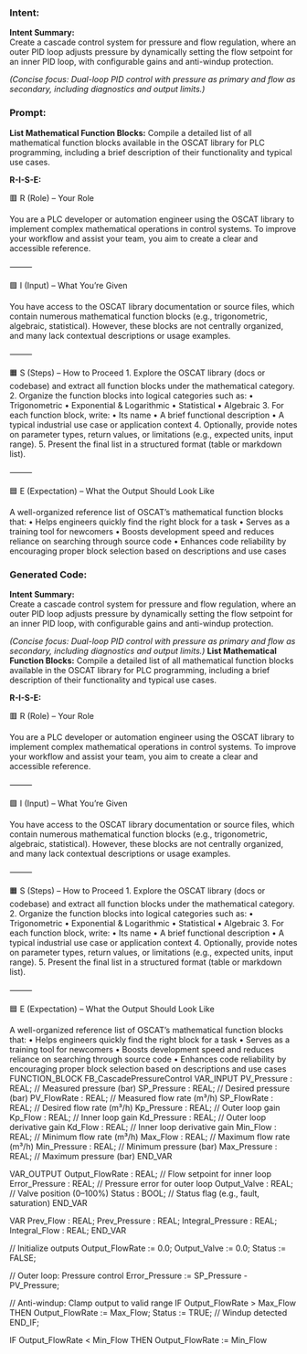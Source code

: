 ### Intent:
**Intent Summary:**  
Create a cascade control system for pressure and flow regulation, where an outer PID loop adjusts pressure by dynamically setting the flow setpoint for an inner PID loop, with configurable gains and anti-windup protection.  

*(Concise focus: Dual-loop PID control with pressure as primary and flow as secondary, including diagnostics and output limits.)*

### Prompt:
**List Mathematical Function Blocks:**
Compile a detailed list of all mathematical function blocks available in the OSCAT library for PLC programming, including a brief description of their functionality and typical use cases.

**R-I-S-E:**

🟥 R (Role) – Your Role

You are a PLC developer or automation engineer using the OSCAT library to implement complex mathematical operations in control systems. To improve your workflow and assist your team, you aim to create a clear and accessible reference.

⸻

🟩 I (Input) – What You’re Given

You have access to the OSCAT library documentation or source files, which contain numerous mathematical function blocks (e.g., trigonometric, algebraic, statistical). However, these blocks are not centrally organized, and many lack contextual descriptions or usage examples.

⸻

🟧 S (Steps) – How to Proceed
	1.	Explore the OSCAT library (docs or codebase) and extract all function blocks under the mathematical category.
	2.	Organize the function blocks into logical categories such as:
	•	Trigonometric
	•	Exponential & Logarithmic
	•	Statistical
	•	Algebraic
	3.	For each function block, write:
	•	Its name
	•	A brief functional description
	•	A typical industrial use case or application context
	4.	Optionally, provide notes on parameter types, return values, or limitations (e.g., expected units, input range).
	5.	Present the final list in a structured format (table or markdown list).

⸻

🟦 E (Expectation) – What the Output Should Look Like

A well-organized reference list of OSCAT’s mathematical function blocks that:
	•	Helps engineers quickly find the right block for a task
	•	Serves as a training tool for newcomers
	•	Boosts development speed and reduces reliance on searching through source code
	•	Enhances code reliability by encouraging proper block selection based on descriptions and use cases

### Generated Code:
**Intent Summary:**  
Create a cascade control system for pressure and flow regulation, where an outer PID loop adjusts pressure by dynamically setting the flow setpoint for an inner PID loop, with configurable gains and anti-windup protection.  

*(Concise focus: Dual-loop PID control with pressure as primary and flow as secondary, including diagnostics and output limits.)*
**List Mathematical Function Blocks:**
Compile a detailed list of all mathematical function blocks available in the OSCAT library for PLC programming, including a brief description of their functionality and typical use cases.

**R-I-S-E:**

🟥 R (Role) – Your Role

You are a PLC developer or automation engineer using the OSCAT library to implement complex mathematical operations in control systems. To improve your workflow and assist your team, you aim to create a clear and accessible reference.

⸻

🟩 I (Input) – What You’re Given

You have access to the OSCAT library documentation or source files, which contain numerous mathematical function blocks (e.g., trigonometric, algebraic, statistical). However, these blocks are not centrally organized, and many lack contextual descriptions or usage examples.

⸻

🟧 S (Steps) – How to Proceed
	1.	Explore the OSCAT library (docs or codebase) and extract all function blocks under the mathematical category.
	2.	Organize the function blocks into logical categories such as:
	•	Trigonometric
	•	Exponential & Logarithmic
	•	Statistical
	•	Algebraic
	3.	For each function block, write:
	•	Its name
	•	A brief functional description
	•	A typical industrial use case or application context
	4.	Optionally, provide notes on parameter types, return values, or limitations (e.g., expected units, input range).
	5.	Present the final list in a structured format (table or markdown list).

⸻

🟦 E (Expectation) – What the Output Should Look Like

A well-organized reference list of OSCAT’s mathematical function blocks that:
	•	Helps engineers quickly find the right block for a task
	•	Serves as a training tool for newcomers
	•	Boosts development speed and reduces reliance on searching through source code
	•	Enhances code reliability by encouraging proper block selection based on descriptions and use cases
FUNCTION_BLOCK FB_CascadePressureControl
VAR_INPUT
    PV_Pressure : REAL; // Measured pressure (bar)
    SP_Pressure : REAL; // Desired pressure (bar)
    PV_FlowRate : REAL; // Measured flow rate (m³/h)
    SP_FlowRate : REAL; // Desired flow rate (m³/h)
    Kp_Pressure : REAL; // Outer loop gain
    Kp_Flow : REAL;     // Inner loop gain
    Kd_Pressure : REAL; // Outer loop derivative gain
    Kd_Flow : REAL;     // Inner loop derivative gain
    Min_Flow : REAL;    // Minimum flow rate (m³/h)
    Max_Flow : REAL;    // Maximum flow rate (m³/h)
    Min_Pressure : REAL; // Minimum pressure (bar)
    Max_Pressure : REAL; // Maximum pressure (bar)
END_VAR

VAR_OUTPUT
    Output_FlowRate : REAL; // Flow setpoint for inner loop
    Error_Pressure : REAL;  // Pressure error for outer loop
    Output_Valve : REAL;    // Valve position (0–100%)
    Status : BOOL;          // Status flag (e.g., fault, saturation)
END_VAR

VAR
    Prev_Flow : REAL;
    Prev_Pressure : REAL;
    Integral_Pressure : REAL;
    Integral_Flow : REAL;
END_VAR

// Initialize outputs
Output_FlowRate := 0.0;
Output_Valve := 0.0;
Status := FALSE;

// Outer loop: Pressure control
Error_Pressure := SP_Pressure - PV_Pressure;

// Anti-windup: Clamp output to valid range
IF Output_FlowRate > Max_Flow THEN
    Output_FlowRate := Max_Flow;
    Status := TRUE; // Windup detected
END_IF;

IF Output_FlowRate < Min_Flow THEN
    Output_FlowRate := Min_Flow
